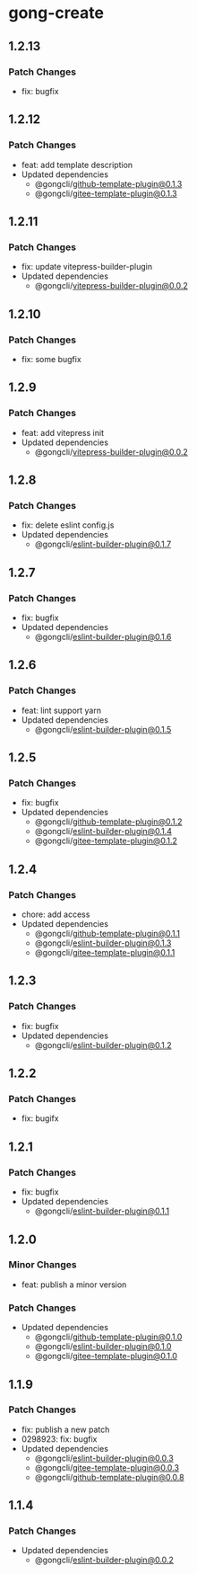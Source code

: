 # gong-create

## 1.2.13

### Patch Changes

- fix: bugfix

## 1.2.12

### Patch Changes

- feat: add template description
- Updated dependencies
  - @gongcli/github-template-plugin@0.1.3
  - @gongcli/gitee-template-plugin@0.1.3

## 1.2.11

### Patch Changes

- fix: update vitepress-builder-plugin
- Updated dependencies
  - @gongcli/vitepress-builder-plugin@0.0.2

## 1.2.10

### Patch Changes

- fix: some bugfix

## 1.2.9

### Patch Changes

- feat: add vitepress init
- Updated dependencies
  - @gongcli/vitepress-builder-plugin@0.0.2

## 1.2.8

### Patch Changes

- fix: delete eslint config.js
- Updated dependencies
  - @gongcli/eslint-builder-plugin@0.1.7

## 1.2.7

### Patch Changes

- fix: bugfix
- Updated dependencies
  - @gongcli/eslint-builder-plugin@0.1.6

## 1.2.6

### Patch Changes

- feat: lint support yarn
- Updated dependencies
  - @gongcli/eslint-builder-plugin@0.1.5

## 1.2.5

### Patch Changes

- fix: bugfix
- Updated dependencies
  - @gongcli/github-template-plugin@0.1.2
  - @gongcli/eslint-builder-plugin@0.1.4
  - @gongcli/gitee-template-plugin@0.1.2

## 1.2.4

### Patch Changes

- chore: add access
- Updated dependencies
  - @gongcli/github-template-plugin@0.1.1
  - @gongcli/eslint-builder-plugin@0.1.3
  - @gongcli/gitee-template-plugin@0.1.1

## 1.2.3

### Patch Changes

- fix: bugfix
- Updated dependencies
  - @gongcli/eslint-builder-plugin@0.1.2

## 1.2.2

### Patch Changes

- fix: bugifx

## 1.2.1

### Patch Changes

- fix: bugfix
- Updated dependencies
  - @gongcli/eslint-builder-plugin@0.1.1

## 1.2.0

### Minor Changes

- feat: publish a minor version

### Patch Changes

- Updated dependencies
  - @gongcli/github-template-plugin@0.1.0
  - @gongcli/eslint-builder-plugin@0.1.0
  - @gongcli/gitee-template-plugin@0.1.0

## 1.1.9

### Patch Changes

- fix: publish a new patch
- 0298923: fix: bugfix
- Updated dependencies
  - @gongcli/eslint-builder-plugin@0.0.3
  - @gongcli/gitee-template-plugin@0.0.3
  - @gongcli/github-template-plugin@0.0.8

## 1.1.4

### Patch Changes

- Updated dependencies
  - @gongcli/eslint-builder-plugin@0.0.2
